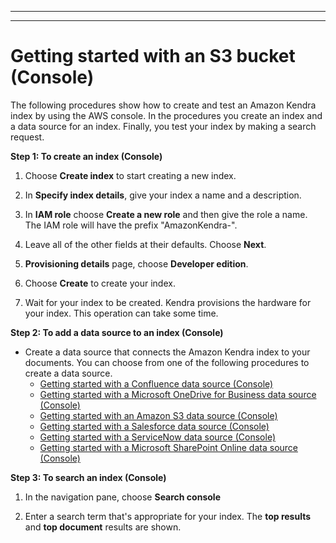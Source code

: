 --------

--------

# Getting started with an S3 bucket \(Console\)<a name="gs-console"></a>

The following procedures show how to create and test an Amazon Kendra index by using the AWS console\. In the procedures you create an index and a data source for an index\. Finally, you test your index by making a search request\. 

**Step 1: To create an index \(Console\)**

1. Choose **Create index** to start creating a new index\.

1. In **Specify index details**, give your index a name and a description\.

1. In **IAM role** choose **Create a new role** and then give the role a name\. The IAM role will have the prefix "AmazonKendra\-"\.

1. Leave all of the other fields at their defaults\. Choose **Next**\.

1. **Provisioning details** page, choose **Developer edition**\.

1. Choose **Create** to create your index\.

1. Wait for your index to be created\. Kendra provisions the hardware for your index\. This operation can take some time\.<a name="gs-data-source"></a>

**Step 2: To add a data source to an index \(Console\)**
+ Create a data source that connects the Amazon Kendra index to your documents\. You can choose from one of the following procedures to create a data source\.
  + [Getting started with a Confluence data source \(Console\)](getting-started-confluence.md)
  + [Getting started with a Microsoft OneDrive for Business data source \(Console\)](getting-started-onedrive.md)
  + [Getting started with an Amazon S3 data source \(Console\)](getting-started-s3.md)
  + [Getting started with a Salesforce data source \(Console\)](getting-started-salesforce.md)
  + [Getting started with a ServiceNow data source \(Console\)](getting-started-servicenow.md)
  + [Getting started with a Microsoft SharePoint Online data source \(Console\)](getting-started-sharepoint.md)<a name="gs-search"></a>

**Step 3: To search an index \(Console\)**

1. In the navigation pane, choose **Search console**

1. Enter a search term that's appropriate for your index\. The **top results** and **top document** results are shown\.